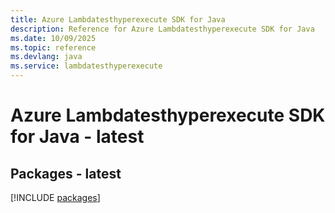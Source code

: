 ```yaml
---
title: Azure Lambdatesthyperexecute SDK for Java
description: Reference for Azure Lambdatesthyperexecute SDK for Java
ms.date: 10/09/2025
ms.topic: reference
ms.devlang: java
ms.service: lambdatesthyperexecute
---
```

# Azure Lambdatesthyperexecute SDK for Java - latest
## Packages - latest
[!INCLUDE [packages](lambdatesthyperexecute-index.md)]